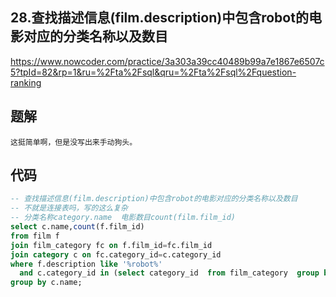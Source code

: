 ## 28.查找描述信息(film.description)中包含robot的电影对应的分类名称以及数目

https://www.nowcoder.com/practice/3a303a39cc40489b99a7e1867e6507c5?tpId=82&rp=1&ru=%2Fta%2Fsql&qru=%2Fta%2Fsql%2Fquestion-ranking



## 题解

```
这挺简单啊，但是没写出来手动狗头。
```



## 代码

```sql
-- 查找描述信息(film.description)中包含robot的电影对应的分类名称以及数目
-- 不就是连接表吗，写的这么复杂
-- 分类名称category.name  电影数目count(film.film_id)
select c.name,count(f.film_id) 
from film f
join film_category fc on f.film_id=fc.film_id
join category c on fc.category_id=c.category_id
where f.description like '%robot%' 
  and c.category_id in (select category_id  from film_category  group by category_id having count(film_id)>=5)
group by c.name;
```


